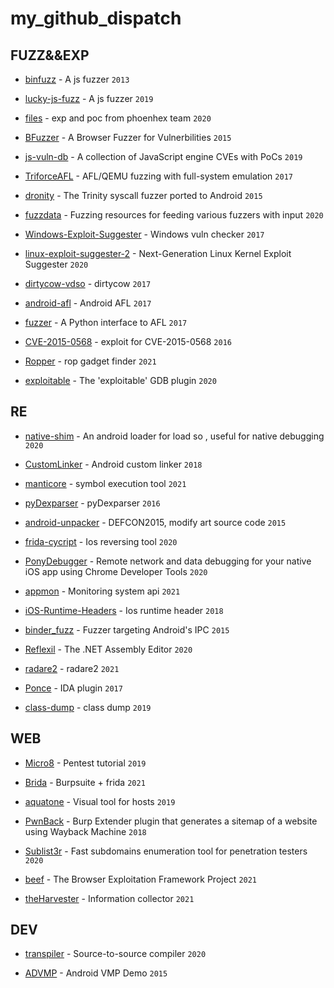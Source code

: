 # my_github_dispatch

## FUZZ&&EXP

* [binfuzz](https://github.com/artemdinaburg/binfuzz) - A js fuzzer  `2013`

* [lucky-js-fuzz](https://github.com/leonwxqian/lucky-js-fuzz) - A js fuzzer `2019`

* [files](https://github.com/phoenhex/files) - exp and poc from phoenhex team `2020`

* [BFuzzer](https://github.com/hikerell/BFuzzer) - A Browser Fuzzer for Vulnerbilities `2015`

* [js-vuln-db](https://github.com/tunz/js-vuln-db) - A collection of JavaScript engine CVEs with PoCs `2019`

* [TriforceAFL](https://github.com/nccgroup/TriforceAFL) - AFL/QEMU fuzzing with full-system emulation `2017`

* [dronity](https://github.com/vitorallo/dronity) - The Trinity syscall fuzzer ported to Android `2015`

* [fuzzdata](https://github.com/MozillaSecurity/fuzzdata) - Fuzzing resources for feeding various fuzzers with input `2020`

* [Windows-Exploit-Suggester](https://github.com/AonCyberLabs/Windows-Exploit-Suggester) - Windows vuln checker `2017`

* [linux-exploit-suggester-2](https://github.com/jondonas/linux-exploit-suggester-2) - Next-Generation Linux Kernel Exploit Suggester `2020`

* [dirtycow-vdso](https://github.com/scumjr/dirtycow-vdso) - dirtycow `2017`

* [android-afl](https://github.com/ele7enxxh/android-afl) - Android AFL `2017`

* [fuzzer](https://github.com/shellphish/fuzzer) - A Python interface to AFL `2017`

* [CVE-2015-0568](https://github.com/betalphafai/CVE-2015-0568) - exploit for CVE-2015-0568 `2016`

* [Ropper](https://github.com/sashs/Ropper) - rop gadget finder `2021`

* [exploitable](https://github.com/jfoote/exploitable) - The 'exploitable' GDB plugin `2020`


## RE

* [native-shim](https://github.com/rednaga/native-shim) - An android loader for load so , useful for native debugging `2020` 

* [CustomLinker](https://github.com/liumengdeqq/CustomLinker) - Android custom linker `2018` 

* [manticore](https://github.com/trailofbits/manticore) - symbol execution tool `2021`

* [pyDexparser](https://github.com/ParkHanbum/pyDexparser) - pyDexparser `2016`

* [android-unpacker](https://github.com/CheckPointSW/android_unpacker) - DEFCON2015, modify art source code `2015`

* [frida-cycript](https://github.com/nowsecure/frida-cycript) - Ios reversing tool `2020`

* [PonyDebugger](https://github.com/square/PonyDebugger) - Remote network and data debugging for your native iOS app using Chrome Developer Tools `2020`

* [appmon](https://github.com/dpnishant/appmon) - Monitoring system api `2021`

* [iOS-Runtime-Headers](https://github.com/nst/iOS-Runtime-Headers) - Ios runtime header `2018`

* [binder_fuzz](https://github.com/Colbert337/binder_fuzz) - Fuzzer targeting Android's IPC `2015`

* [Reflexil](https://github.com/sailro/Reflexil) - The .NET Assembly Editor `2020`

* [radare2](https://github.com/radareorg/radare2) - radare2 `2021`

* [Ponce](https://github.com/chubbymaggie/Ponce) - IDA plugin `2017`

* [class-dump](https://github.com/nygard/class-dump) - class dump `2019`



## WEB

* [Micro8](https://github.com/Micropoor/Micro8) - Pentest tutorial  `2019`

* [Brida](https://github.com/federicodotta/Brida) - Burpsuite + frida `2021`

* [aquatone](https://github.com/michenriksen/aquatone) - Visual tool for hosts `2019`

* [PwnBack](https://github.com/P3GLEG/PwnBack) - Burp Extender plugin that generates a sitemap of a website using Wayback Machine `2018`

* [Sublist3r](https://github.com/aboul3la/Sublist3r) - Fast subdomains enumeration tool for penetration testers `2020`

* [beef](https://github.com/beefproject/beef) - The Browser Exploitation Framework Project `2021`

* [theHarvester](https://github.com/laramies/theHarvester) - Information collector `2021` 

## DEV

* [transpiler](https://github.com/jarble/transpiler) - Source-to-source compiler `2020`

* [ADVMP](https://github.com/chago/ADVMP) - Android VMP Demo `2015`
